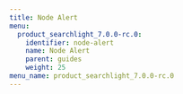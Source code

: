 ```yaml
---
title: Node Alert
menu:
  product_searchlight_7.0.0-rc.0:
    identifier: node-alert
    name: Node Alert
    parent: guides
    weight: 25
menu_name: product_searchlight_7.0.0-rc.0
---
```

